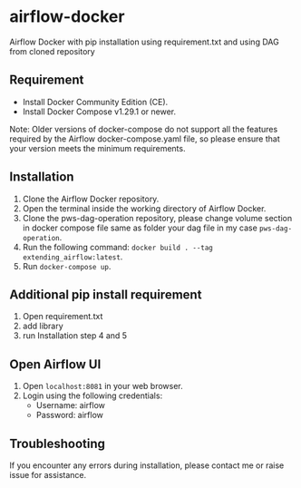 # airflow-docker

Airflow Docker with pip installation using requirement.txt and using DAG from cloned repository

## Requirement

- Install Docker Community Edition (CE).
- Install Docker Compose v1.29.1 or newer.

Note: Older versions of docker-compose do not support all the features required by the Airflow docker-compose.yaml file, so please ensure that your version meets the minimum requirements.

## Installation

1. Clone the Airflow Docker repository.
2. Open the terminal inside the working directory of Airflow Docker.
3. Clone the pws-dag-operation repository, please change volume section in docker compose file same as folder your dag file in my case `pws-dag-operation`.
4. Run the following command: `docker build . --tag extending_airflow:latest`.
5. Run `docker-compose up`.

## Additional pip install requirement
1. Open requirement.txt
2. add library
3. run Installation step 4 and 5

## Open Airflow UI

1. Open `localhost:8081` in your web browser.
2. Login using the following credentials:
   - Username: airflow
   - Password: airflow

## Troubleshooting

If you encounter any errors during installation, please contact me or raise issue for assistance.
